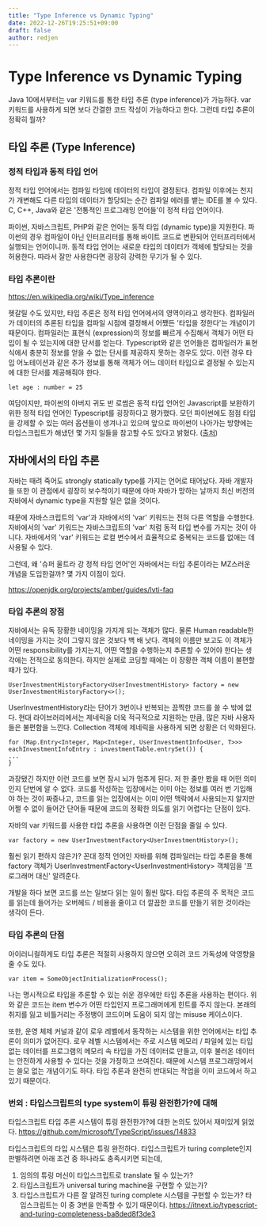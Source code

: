 ```yaml
---
title: "Type Inference vs Dynamic Typing"
date: 2022-12-26T19:25:51+09:00
draft: false
author: redjen
---
```


# Type Inference vs Dynamic Typing

Java 10에서부터는 var 키워드를 통한 타입 추론 (type inference)가 가능하다.
var 키워드를 사용하게 되면 보다 간결한 코드 작성이 가능하다고 한다. 그런데 타입 추론이 정확히 뭘까?

## 타입 추론 (Type Inference)

### 정적 타입과 동적 타입 언어

정적 타입 언어에서는 컴파일 타임에 데이터의 타입이 결정된다.
컴파일 이후에는 천지가 개변해도 다른 타입의 데이터가 할당되는 순간 컴파일 에러를 뱉는 IDE를 볼 수 있다.
C, C++, Java와 같은 '전통적인 프로그래밍 언어들'이 정적 타입 언어이다.

파이썬, 자바스크립트, PHP와 같은 언어는 동적 타입 (dynamic type)을 지원한다.
파이썬의 경우 컴파일이 아닌 인터프리터를 통해 바이트 코드로 변환되어 인터프리터에서 실행되는 언어이니까.
동적 타입 언어는 새로운 타입의 데이터가 객체에 할당되는 것을 허용한다.
따라서 잘만 사용한다면 굉장히 강력한 무기가 될 수 있다.

### 타입 추론이란

https://en.wikipedia.org/wiki/Type_inference

헷갈릴 수도 있지만, 타입 추론은 정적 타입 언어에서의 영역이라고 생각한다. 
컴파일러가 데이터의 추론된 타입을 컴파일 시점에 결정해서 어쨌든 '타입을 정한다'는 개념이기 때문이다.
컴파일러는 표현식 (expression)의 정보를 빠르게 수집해서 객체가 어떤 타입이 될 수 있는지에 대한 단서를 얻는다.
Typescript와 같은 언어들은 컴파일러가 표현식에서 충분히 정보를 얻을 수 없는 단서를 제공하지 못하는 경우도 있다.
이런 경우 타입 어노테이션과 같은 추가 정보를 통해 객체가 어느 데이터 타입으로 결정될 수 있는지에 대한 단서를 제공해줘야 한다.

```
let age : number = 25
```

여담이지만, 파이썬의 아버지 귀도 반 로썸은 동적 타입 언어인 Javascript를 보완하기 위한 정적 타입 언어인 Typescript를 굉장하다고 평가했다. 모던 파이썬에도 점점 타입을 강제할 수 있는 여러 옵션들이 생겨나고 있으며 앞으로 파이썬이 나아가는 방향에는 타입스크립트가 해냈던 몇 가지 일들을 참고할 수도 있다고 밝혔다. ([출처](https://developers.slashdot.org/story/21/05/22/0348235/what-python-creator-guido-van-rossum-thinks-of-rust-go-julia-and-typescript))

## 자바에서의 타입 추론

자바는 때려 죽어도 strongly statically type를 가지는 언어로 태어났다.
자바 개발자들 또한 이 관점에서 굉장히 보수적이기 때문에 아마 자바가 망하는 날까지 최신 버전의 자바에서 dynamic type을 지원할 일은 없을 것이다.

때문에 자바스크립트의 'var'과 자바에서의 'var' 키워드는 전혀 다른 역할을 수행한다.
자바에서의 'var' 키워드는 자바스크립트의 'var' 처럼 동적 타입 변수를 가지는 것이 아니다. 
자바에서의 'var' 키워드는 로컬 변수에서 효율적으로 중복되는 코드를 없애는 데 사용될 수 있다.  

그런데, 왜 '슈퍼 울트라 강 정적 타입 언어'인 자바에서는 타입 추론이라는 MZ스러운 개념을 도입한걸까?
몇 가지 이점이 있다. 

https://openjdk.org/projects/amber/guides/lvti-faq

### 타입 추론의 장점

자바에서는 유독 장황한 네이밍을 가지게 되는 객체가 많다. 
물론 Human readable한 네이밍을 가지는 것이 그렇지 않은 것보다 백 배 낫다.
객체의 이름만 보고도 이 객체가 어떤 responsibility를 가지는지, 어떤 역할을 수행하는지 추론할 수 있어야 한다는 생각에는 전적으로 동의한다.
하지만 실제로 코딩할 때에는 이 장황한 객체 이름이 불편할 때가 있다.
```
UserInvestmentHistoryFactory<UserInvestmentHistory> factory = new UserInvestmentHistoryFactory<>();
```

UserInvestmentHistory라는 단어가 3번이나 반복되는 끔찍한 코드를 쓸 수 밖에 없다.
현대 라이브러리에서는 제네릭을 더욱 적극적으로 지원하는 만큼, 많은 자바 사용자들은 불편함을 느낀다.
Collection 객체에 제네릭을 사용하게 되면 상황은 더 악화된다.
```
for (Map.Entry<Integer, Map<Integer, UserInvestmentInfo<User, T>>> eachInvestmentInfoEntry : investmentTable.entrySet()) {
...
}
```
과장됐긴 하지만 이런 코드를 보면 잠시 뇌가 멈추게 된다. 저 한 줄만 봤을 때 어떤 의미인지 단번에 알 수 없다. 
코드를 작성하는 입장에서는 이미 아는 정보를 여러 번 기입해야 하는 것이 짜증나고, 
코드를 읽는 입장에서는 이미 어떤 맥락에서 사용되는지 알지만 어쩔 수 없이 들어간 단어들 때문에 코드의 정확한 의도를 읽기 어렵다는 단점이 있다.

자바의 var 키워드를 사용한 타입 추론을 사용하면 이런 단점을 줄일 수 있다.
```
var factory = new UserInvestmentFactory<UserInvestmentHistory>();
```
훨씬 읽기 편하지 않은가? 꼰대 정적 언어인 자바를 위해 컴파일러는 타입 추론을 통해 factory 객체가 UserInvestmentFactory\<UserInvestmentHistory\> 객체임을 '프로그래머 대신' 알려준다. 

개발을 하다 보면 코드를 쓰는 일보다 읽는 일이 훨씬 많다.
타입 추론의 주 목적은 코드를 읽는데 들어가는 오버헤드 / 비용을 줄이고 더 깔끔한 코드를 만들기 위한 것이라는 생각이 든다.

### 타입 추론의 단점

아이러니컬하게도 타입 추론은 적절히 사용하지 않으면 오히려 코드 가독성에 악영향을 줄 수도 있다.
```
var item = SomeObjectInitializationProcess();
```

나는 명시적으로 타입을 추론할 수 있는 쉬운 경우에만 타입 추론을 사용하는 편이다. 위와 같은 코드는 item 변수가 어떤 타입인지 프로그래머에게 힌트를 주지 않는다. 본래의 취지를 잃고 비틀거리는 주정뱅이 코드이며 도움이 되지 않는 misuse 케이스이다. 

또한, 운영 체제 커널과 같이 로우 레벨에서 동작하는 시스템을 위한 언어에서는 타입 추론이 의미가 없어진다.
로우 레벨 시스템에서는 주로 시스템 메모리 / 파일에 있는 타입 없는 데이터를 프로그램의 메모리 속 타입을 가진 데이터로 만들고, 이후 불러온 데이터는 안전하게 사용할 수 있다는 것을 가정하고 쓰여진다.
때문에 시스템 프로그래밍에서는 쓸모 없는 개념이기도 하다. 타입 추론과 완전히 반대되는 작업을 이미 코드에서 하고 있기 때문이다. 


### 번외 : 타입스크립트의 type system이 튜링 완전한가?에 대해

타입스크립트 타입 추론 시스템이 튜링 완전한가?에 대한 논의도 있어서 재미있게 읽었다.
https://github.com/microsoft/TypeScript/issues/14833

타입스크립트의 타입 시스템은 튜링 완전하다.
타입스크립트가 turing complete인지 판별하려면 아래 조건 중 하나라도 충족시키면 되는데, 
1. 임의의 튜링 머신이 타입스크립트로 translate 될 수 있는가?
2. 타입스크립트가 universal turing machine을 구현할 수 있는가?
3. 타입스크립트가 다른 잘 알려진 turing complete 시스템을 구현할 수 있는가?
타입스크립트는 이 중 3번을 만족할 수 있기 때문이다.
https://itnext.io/typescript-and-turing-completeness-ba8ded8f3de3

